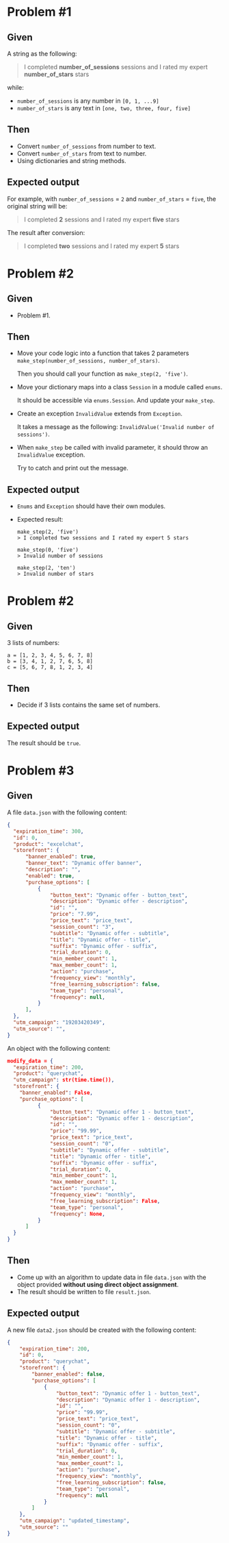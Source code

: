 # Problem #1

## Given

A string as the following: 

> I completed **number_of_sessions** sessions and I rated my expert **number_of_stars** stars

while:
- `number_of_sessions` is any number in `[0, 1, ...9]`
- `number_of_stars` is any text in `[one, two, three, four, five]`

## Then

- Convert `number_of_sessions` from number to text.
- Convert `number_of_stars` from text to number.
- Using dictionaries and string methods.

## Expected output

For example, with `number_of_sessions` = `2` and `number_of_stars` = `five`, the original string will be:

> I completed **2** sessions and I rated my expert **five** stars

The result after conversion:

> I completed **two** sessions and I rated my expert **5** stars


# Problem #2

## Given

- Problem #1.

## Then

- Move your code logic into a function that takes 2 parameters `make_step(number_of_sessions, number_of_stars)`. 
  
  Then you should call your function as `make_step(2, 'five')`.

- Move your dictionary maps into a class `Session` in a module called `enums`.
  
  It should be accessible via `enums.Session`. And update your `make_step`.

- Create an exception `InvalidValue` extends from `Exception`.

  It takes a message as the following: `InvalidValue('Invalid number of sessions')`.

- When `make_step` be called with invalid parameter, it should throw an `InvalidValue` exception. 
  
  Try to catch and print out the message.

## Expected output

- `Enums` and `Exception` should have their own modules.
- Expected result:
  ```
  make_step(2, 'five')
  > I completed two sessions and I rated my expert 5 stars
  ```

  ```
  make_step(0, 'five')
  > Invalid number of sessions
  ```

  ```
  make_step(2, 'ten')
  > Invalid number of stars
  ```


# Problem #2

## Given

3 lists of numbers:
```
a = [1, 2, 3, 4, 5, 6, 7, 8]
b = [3, 4, 1, 2, 7, 6, 5, 8]
c = [5, 6, 7, 8, 1, 2, 3, 4]
```

## Then

- Decide if 3 lists contains the same set of numbers.


## Expected output

The result should be `true`.


# Problem #3

## Given

A file `data.json` with the following content:

```json
{
  "expiration_time": 300,
  "id": 0,
  "product": "excelchat",
  "storefront": {
      "banner_enabled": true,
      "banner_text": "Dynamic offer banner",
      "description": "",
      "enabled": true,
      "purchase_options": [
          {
              "button_text": "Dynamic offer - button_text",
              "description": "Dynamic offer - description",
              "id": "",
              "price": "7.99",
              "price_text": "price_text",
              "session_count": "3",
              "subtitle": "Dynamic offer - subtitle",
              "title": "Dynamic offer - title",
              "suffix": "Dynamic offer - suffix",
              "trial_duration": 0,
              "min_member_count": 1,
              "max_member_count": 1,
              "action": "purchase",
              "frequency_view": "monthly",
              "free_learning_subscription": false,
              "team_type": "personal",
              "frequency": null,
          }
      ],
  },
  "utm_campaign": "19203420349",
  "utm_source": "",
}
```

An object with the following content:

```json
modify_data = {
  "expiration_time": 200,
  "product": "querychat",
  "utm_campaign": str(time.time()),
  "storefront": {
    "banner_enabled": False,
    "purchase_options": [
          {
              "button_text": "Dynamic offer 1 - button_text",
              "description": "Dynamic offer 1 - description",
              "id": "",
              "price": "99.99",
              "price_text": "price_text",
              "session_count": "0",
              "subtitle": "Dynamic offer - subtitle",
              "title": "Dynamic offer - title",
              "suffix": "Dynamic offer - suffix",
              "trial_duration": 0,
              "min_member_count": 1,
              "max_member_count": 1,
              "action": "purchase",
              "frequency_view": "monthly",
              "free_learning_subscription": False,
              "team_type": "personal",
              "frequency": None,
          }
      ]
  }
}

```

## Then

- Come up with an algorithm to update data in file `data.json` with the object provided **without using direct object assignment**.
- The result should be written to file `result.json`.

## Expected output

A new file `data2.json` should be created with the following content:

```json
{
    "expiration_time": 200,
    "id": 0,
    "product": "querychat",
    "storefront": {
        "banner_enabled": false,
        "purchase_options": [
            {
                "button_text": "Dynamic offer 1 - button_text",
                "description": "Dynamic offer 1 - description",
                "id": "",
                "price": "99.99",
                "price_text": "price_text",
                "session_count": "0",
                "subtitle": "Dynamic offer - subtitle",
                "title": "Dynamic offer - title",
                "suffix": "Dynamic offer - suffix",
                "trial_duration": 0,
                "min_member_count": 1,
                "max_member_count": 1,
                "action": "purchase",
                "frequency_view": "monthly",
                "free_learning_subscription": false,
                "team_type": "personal",
                "frequency": null
            }
        ]
    },
    "utm_campaign": "updated_timestamp",
    "utm_source": ""
}
```

